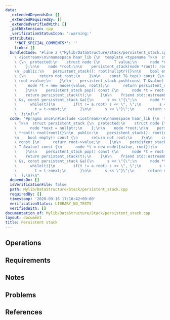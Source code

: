 ```yaml
---
data:
  _extendedDependsOn: []
  _extendedRequiredBy: []
  _extendedVerifiedWith: []
  _pathExtension: cpp
  _verificationStatusIcon: ':warning:'
  attributes:
    '*NOT_SPECIAL_COMMENTS*': ''
    links: []
  bundledCode: "#line 2 \"Mylib/DataStructure/Stack/persistent_stack.cpp\"\n#include\
    \ <iostream>\n\nnamespace haar_lib {\n  template <typename T>\n  struct persistent_stack\
    \ {\n  protected:\n    struct node {\n      T value;\n      node *next = nullptr;\n\
    \    };\n\n    node *root;\n\n    persistent_stack(node *root): root(root){}\n\
    \n  public:\n    persistent_stack(): root(nullptr){}\n\n    bool empty() const\
    \ {\n      return not root;\n    }\n\n    const T& top() const {\n      return\
    \ root->value;\n    }\n\n    persistent_stack push(const T &value) const {\n \
    \     node *t = new node({value, root});\n      return persistent_stack(t);\n\
    \    }\n\n    persistent_stack pop() const {\n      node *t = root->next;\n  \
    \    return persistent_stack(t);\n    }\n\n    friend std::ostream& operator<<(std::ostream\
    \ &s, const persistent_stack &a){\n      s << \"{\";\n      node *t = a.root;\n\
    \      while(t){\n        if(t != a.root) s << \", \";\n        s << t->value;\n\
    \        t = t->next;\n      }\n\n      s << \"}\";\n      return s;\n    }\n\
    \  };\n}\n"
  code: "#pragma once\n#include <iostream>\n\nnamespace haar_lib {\n  template <typename\
    \ T>\n  struct persistent_stack {\n  protected:\n    struct node {\n      T value;\n\
    \      node *next = nullptr;\n    };\n\n    node *root;\n\n    persistent_stack(node\
    \ *root): root(root){}\n\n  public:\n    persistent_stack(): root(nullptr){}\n\
    \n    bool empty() const {\n      return not root;\n    }\n\n    const T& top()\
    \ const {\n      return root->value;\n    }\n\n    persistent_stack push(const\
    \ T &value) const {\n      node *t = new node({value, root});\n      return persistent_stack(t);\n\
    \    }\n\n    persistent_stack pop() const {\n      node *t = root->next;\n  \
    \    return persistent_stack(t);\n    }\n\n    friend std::ostream& operator<<(std::ostream\
    \ &s, const persistent_stack &a){\n      s << \"{\";\n      node *t = a.root;\n\
    \      while(t){\n        if(t != a.root) s << \", \";\n        s << t->value;\n\
    \        t = t->next;\n      }\n\n      s << \"}\";\n      return s;\n    }\n\
    \  };\n}\n"
  dependsOn: []
  isVerificationFile: false
  path: Mylib/DataStructure/Stack/persistent_stack.cpp
  requiredBy: []
  timestamp: '2020-09-16 17:10:42+09:00'
  verificationStatus: LIBRARY_NO_TESTS
  verifiedWith: []
documentation_of: Mylib/DataStructure/Stack/persistent_stack.cpp
layout: document
title: Persistent stack
---
```


## Operations

## Requirements

## Notes

## Problems

## References
